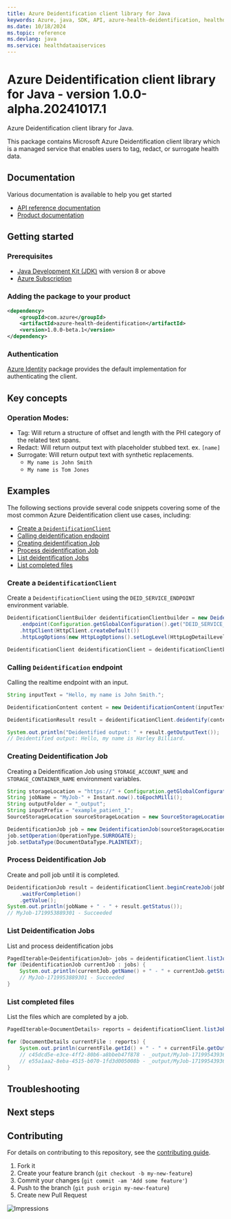 ```yaml
---
title: Azure Deidentification client library for Java
keywords: Azure, java, SDK, API, azure-health-deidentification, healthdataaiservices
ms.date: 10/18/2024
ms.topic: reference
ms.devlang: java
ms.service: healthdataaiservices
---
```

# Azure Deidentification client library for Java - version 1.0.0-alpha.20241017.1 


Azure Deidentification client library for Java.

This package contains Microsoft Azure Deidentification client library which is a managed service that enables users to tag, redact, or surrogate health data.

## Documentation

Various documentation is available to help you get started

- [API reference documentation][docs]
- [Product documentation][product_documentation]

## Getting started

### Prerequisites

- [Java Development Kit (JDK)][jdk] with version 8 or above
- [Azure Subscription][azure_subscription]

### Adding the package to your product

[//]: # ({x-version-update-start;com.azure:azure-health-deidentification;current})
```xml
<dependency>
    <groupId>com.azure</groupId>
    <artifactId>azure-health-deidentification</artifactId>
    <version>1.0.0-beta.1</version>
</dependency>
```
[//]: # ({x-version-update-end})

### Authentication

[Azure Identity][azure_identity] package provides the default implementation for authenticating the client.

## Key concepts
### Operation Modes:

- Tag: Will return a structure of offset and length with the PHI category of the related text spans.
- Redact: Will return output text with placeholder stubbed text. ex. `[name]`
- Surrogate: Will return output text with synthetic replacements.
    - `My name is John Smith`
    - `My name is Tom Jones`

## Examples

The following sections provide several code snippets covering some of the most common Azure Deidentification client use cases, including:

- [Create a `DeidentificationClient`](#create-a-deidentificationclient)
- [Calling deidentification endpoint](#calling-deidentification-endpoint)
- [Creating deidentification Job](#creating-deidentification-job)
- [Process deidentification Job](#process-deidentification-job)
- [List deidentification Jobs](#list-deidentification-jobs)
- [List completed files](#list-completed-files)

### Create a `DeidentificationClient`

Create a `DeidentificationClient` using the `DEID_SERVICE_ENDPOINT` environment variable.

```java com.azure.health.deidentification.readme
DeidentificationClientBuilder deidentificationClientbuilder = new DeidentificationClientBuilder()
    .endpoint(Configuration.getGlobalConfiguration().get("DEID_SERVICE_ENDPOINT", "endpoint"))
    .httpClient(HttpClient.createDefault())
    .httpLogOptions(new HttpLogOptions().setLogLevel(HttpLogDetailLevel.BASIC));

DeidentificationClient deidentificationClient = deidentificationClientbuilder.buildClient();
```

### Calling `Deidentification` endpoint

Calling the realtime endpoint with an input.

```java com.azure.health.deidentification.sync.helloworld
String inputText = "Hello, my name is John Smith.";

DeidentificationContent content = new DeidentificationContent(inputText);

DeidentificationResult result = deidentificationClient.deidentify(content);

System.out.println("Deidentified output: " + result.getOutputText());
// Deidentified output: Hello, my name is Harley Billiard.
```
### Creating Deidentification Job

Creating a Deidentification Job using `STORAGE_ACCOUNT_NAME` and `STORAGE_CONTAINER_NAME` environment variables.

```java com.azure.health.deidentification.sync.createjob.create
String storageLocation = "https://" + Configuration.getGlobalConfiguration().get("STORAGE_ACCOUNT_NAME") + ".blob.core.windows.net/" + Configuration.getGlobalConfiguration().get("STORAGE_CONTAINER_NAME");
String jobName = "MyJob-" + Instant.now().toEpochMilli();
String outputFolder = "_output";
String inputPrefix = "example_patient_1";
SourceStorageLocation sourceStorageLocation = new SourceStorageLocation(storageLocation, inputPrefix);

DeidentificationJob job = new DeidentificationJob(sourceStorageLocation, new TargetStorageLocation(storageLocation, outputFolder));
job.setOperation(OperationType.SURROGATE);
job.setDataType(DocumentDataType.PLAINTEXT);

```
### Process Deidentification Job

Create and poll job until it is completed.

```java com.azure.health.deidentification.sync.createjob.process
DeidentificationJob result = deidentificationClient.beginCreateJob(jobName, job)
    .waitForCompletion()
    .getValue();
System.out.println(jobName + " - " + result.getStatus());
// MyJob-1719953889301 - Succeeded
```

### List Deidentification Jobs

List and process deidentification jobs

```java com.azure.health.deidentification.sync.listjobs
PagedIterable<DeidentificationJob> jobs = deidentificationClient.listJobs();
for (DeidentificationJob currentJob : jobs) {
    System.out.println(currentJob.getName() + " - " + currentJob.getStatus());
    // MyJob-1719953889301 - Succeeded
}
```

### List completed files

List the files which are completed by a job.

```java com.azure.health.deidentification.sync.listcompletedfiles
PagedIterable<DocumentDetails> reports = deidentificationClient.listJobDocuments(jobName);

for (DocumentDetails currentFile : reports) {
    System.out.println(currentFile.getId() + " - " + currentFile.getOutput().getPath());
    // c45dcd5e-e3ce-4ff2-80b6-a8bbeb47f878 - _output/MyJob-1719954393623/example_patient_1/visit_summary.txt
    // e55a1aa2-8eba-4515-b070-1fd3d005008b - _output/MyJob-1719954393623/example_patient_1/doctor_dictation.txt
}
```



## Troubleshooting

## Next steps

## Contributing

For details on contributing to this repository, see the [contributing guide](https://github.com/Azure/azure-sdk-for-java/blob/main/CONTRIBUTING.md).

1. Fork it
1. Create your feature branch (`git checkout -b my-new-feature`)
1. Commit your changes (`git commit -am 'Add some feature'`)
1. Push to the branch (`git push origin my-new-feature`)
1. Create new Pull Request

<!-- LINKS -->
[product_documentation]: https://azure.microsoft.com/services/
[docs]: https://azure.github.io/azure-sdk-for-java/
[jdk]: https://learn.microsoft.com/azure/developer/java/fundamentals/
[azure_subscription]: https://azure.microsoft.com/free/
[azure_identity]: https://github.com/Azure/azure-sdk-for-java/blob/main/sdk/identity/azure-identity

![Impressions](https://azure-sdk-impressions.azurewebsites.net/api/impressions/azure-sdk-for-java%2Fsdk%2Fhealthdataaiservices%2Fazure-health-deidentification%2FREADME.png)

